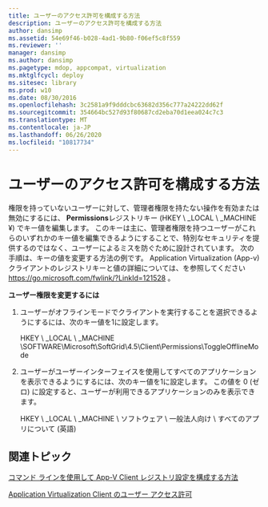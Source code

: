 ```yaml
---
title: ユーザーのアクセス許可を構成する方法
description: ユーザーのアクセス許可を構成する方法
author: dansimp
ms.assetid: 54e69f46-b028-4ad1-9b80-f06ef5c8f559
ms.reviewer: ''
manager: dansimp
ms.author: dansimp
ms.pagetype: mdop, appcompat, virtualization
ms.mktglfcycl: deploy
ms.sitesec: library
ms.prod: w10
ms.date: 08/30/2016
ms.openlocfilehash: 3c2581a9f9dddcbc63682d356c777a24222dd62f
ms.sourcegitcommit: 354664bc527d93f80687cd2eba70d1eea024c7c3
ms.translationtype: MT
ms.contentlocale: ja-JP
ms.lasthandoff: 06/26/2020
ms.locfileid: "10817734"
---
```

# ユーザーのアクセス許可を構成する方法


権限を持っていないユーザーに対して、管理者権限を持たない操作を有効または無効にするには、 **Permissions**レジストリキー (HKEY \ _LOCAL \ _MACHINE ¥) でキー値を編集します。 このキーは主に、管理者権限を持つユーザーがこれらのいずれかのキー値を編集できるようにすることで、特別なセキュリティを提供するのではなく、ユーザーによるミスを防ぐために設計されています。 次の手順は、キーの値を変更する方法の例です。 Application Virtualization (App-v) クライアントのレジストリキーと値の詳細については、を参照してください <https://go.microsoft.com/fwlink/?LinkId=121528> 。

**ユーザー権限を変更するには**

1.  ユーザーがオフラインモードでクライアントを実行することを選択できるようにするには、次のキー値を1に設定します。

    HKEY \ _LOCAL \ _MACHINE \\SOFTWARE\\Microsoft\\SoftGrid\\4.5\\Client\\Permissions\\ToggleOfflineMode

2.  ユーザーがユーザーインターフェイスを使用してすべてのアプリケーションを表示できるようにするには、次のキー値を1に設定します。 この値を 0 (ゼロ) に設定すると、ユーザーが利用できるアプリケーションのみを表示できます。

    HKEY \ _LOCAL \ _MACHINE \ ソフトウェア \ 一般法人向け \ すべてのアプリについて (英語)

## 関連トピック


[コマンド ラインを使用して App-V Client レジストリ設定を構成する方法](how-to-configure-the-app-v-client-registry-settings-by-using-the-command-line.md)

[Application Virtualization Client のユーザー アクセス許可](user-access-permissions-in-application-virtualization-client.md)

 

 





